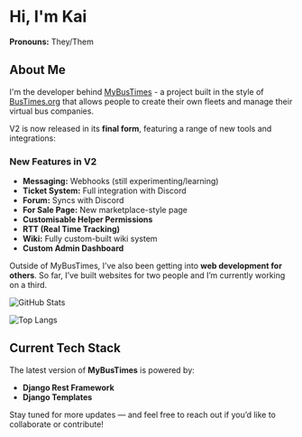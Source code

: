 # Hi, I'm Kai

**Pronouns:** They/Them

## About Me

I'm the developer behind [MyBusTimes](https://mybustimes.cc) - a project built in the style of [BusTimes.org](https://bustimes.org) that allows people to create their own fleets and manage their virtual bus companies.

V2 is now released in its **final form**, featuring a range of new tools and integrations:

### New Features in V2

* **Messaging:** Webhooks (still experimenting/learning)
* **Ticket System:** Full integration with Discord
* **Forum:** Syncs with Discord
* **For Sale Page:** New marketplace-style page
* **Customisable Helper Permissions**
* **RTT (Real Time Tracking)**
* **Wiki:** Fully custom-built wiki system
* **Custom Admin Dashboard**

Outside of MyBusTimes, I’ve also been getting into **web development for others**. So far, I’ve built websites for two people and I’m currently working on a third.

![GitHub Stats](https://github-readme-stats.vercel.app/api?username=Kai-codin\&show_icons=true\&number_format=long\&border_radius=20\&rank_icon=github\&theme=dark\&ring_color=7b32c2\&icon_color=7b32c2\&border_color=7b32c1)

![Top Langs](https://github-readme-stats.vercel.app/api/top-langs/?username=Kai-codin\&theme=dark\&border_radius=20\&layout=compact\&border_color=7b32c1)

## Current Tech Stack

The latest version of **MyBusTimes** is powered by:

* **Django Rest Framework**
* **Django Templates**

Stay tuned for more updates — and feel free to reach out if you’d like to collaborate or contribute!
